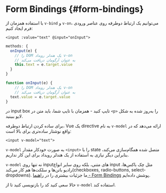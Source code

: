 # Form Bindings {#form-bindings}

با استفاده همزمان از `v-bind` و `v-on`، می‌توانیم یک ارتباط دوطرفه روی عناصر ورودی فرم ایجاد کنیم:

```vue-html
<input :value="text" @input="onInput">
```

<div class="options-api">

```js
methods: {
  onInput(e) {
    // را DOM یک هندلر رویداد v-on
    // به عنوان آرگومان دریافت می‌کند
    this.text = e.target.value
  }
}
```

</div>

<div class="composition-api">

```js
function onInput(e) {
    // را DOM یک هندلر رویداد v-on
    // به عنوان آرگومان دریافت می‌کند
  text.value = e.target.value
}
```

</div>

در input box تایپ کنید - همزمان با تایپ شما، باید متن در `<p>` را به‌روز شده به شکل لایو ببینید.

برای ساده کردن ارتباط دوطرفه، Vue یک directive به نام `v-model` ارائه می‌دهد که در واقع نوشتار ساده‌تری برای بالا است:

```vue-html
<input v-model="text">
```

`v-model` به صورت خودکار مقدار `<input>` را با state متصل شده همگام‌سازی می‌کند، بنابراین دیگر نیازی به استفاده از یک هندلر رویداد برای این کار نداریم.

`v-model` نه تنها روی inputهای متنی، بلکه روی سایر انواع input مثل چک باکس‌ها، رادیو باتن‌ها و سلکت‌ها هم کار می‌کند(checkboxes, radio-buttons, select-dropdowns). ما جزئیات بیشتری را در <a target="_blank" href="/guide/essentials/forms.html">راهنما - Form Bindings</a> پوشش داده‌ایم.

حالا سعی کنید کد را بازنویسی کنید تا از `v-model` استفاده کند.
